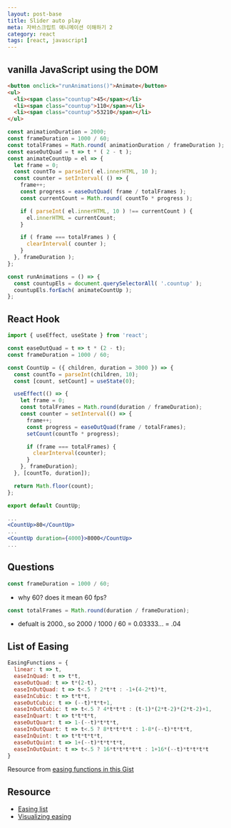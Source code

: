 ```yaml
---
layout: post-base
title: Slider auto play
meta: 자바스크립트 애니메이션 이해하기 2
category: react
tags: [react, javascript]
---
```


## vanilla JavaScript using the DOM

```html
<button onclick="runAnimations()">Animate</button>
<ul>
  <li><span class="countup">45</span></li>
  <li><span class="countup">110</span></li>
  <li><span class="countup">53210</span></li>
</ul>
```

```js
const animationDuration = 2000;
const frameDuration = 1000 / 60;
const totalFrames = Math.round( animationDuration / frameDuration );
const easeOutQuad = t => t * ( 2 - t );
const animateCountUp = el => {
  let frame = 0;
  const countTo = parseInt( el.innerHTML, 10 );
  const counter = setInterval( () => {
    frame++;
    const progress = easeOutQuad( frame / totalFrames );
    const currentCount = Math.round( countTo * progress );

    if ( parseInt( el.innerHTML, 10 ) !== currentCount ) {
      el.innerHTML = currentCount;
    }

    if ( frame === totalFrames ) {
      clearInterval( counter );
    }
  }, frameDuration );
};

const runAnimations = () => {
  const countupEls = document.querySelectorAll( '.countup' );
  countupEls.forEach( animateCountUp );
};
```

## React Hook

```jsx
import { useEffect, useState } from 'react';

const easeOutQuad = t => t * (2 - t);
const frameDuration = 1000 / 60;

const CountUp = ({ children, duration = 3000 }) => {
  const countTo = parseInt(children, 10);
  const [count, setCount] = useState(0);

  useEffect(() => {
    let frame = 0;
    const totalFrames = Math.round(duration / frameDuration);
    const counter = setInterval(() => {
      frame++;
      const progress = easeOutQuad(frame / totalFrames);
      setCount(countTo * progress);

      if (frame === totalFrames) {
        clearInterval(counter);
      }
    }, frameDuration);
  }, [countTo, duration]);

  return Math.floor(count);
};

export default CountUp;

...
<CountUp>80</CountUp>
...
<CountUp duration={4000}>8000</CountUp>
...
```

## Questions

```jsx
const frameDuration = 1000 / 60;
```

- why 60? does it mean 60 fps?

```jsx
const totalFrames = Math.round(duration / frameDuration);
```

- defualt is 2000., so 2000 / 1000 / 60 = 0.03333... = .04

## List of Easing

```js
EasingFunctions = {
  linear: t => t,
  easeInQuad: t => t*t,
  easeOutQuad: t => t*(2-t),
  easeInOutQuad: t => t<.5 ? 2*t*t : -1+(4-2*t)*t,
  easeInCubic: t => t*t*t,
  easeOutCubic: t => (--t)*t*t+1,
  easeInOutCubic: t => t<.5 ? 4*t*t*t : (t-1)*(2*t-2)*(2*t-2)+1,
  easeInQuart: t => t*t*t*t,
  easeOutQuart: t => 1-(--t)*t*t*t,
  easeInOutQuart: t => t<.5 ? 8*t*t*t*t : 1-8*(--t)*t*t*t,
  easeInQuint: t => t*t*t*t*t,
  easeOutQuint: t => 1+(--t)*t*t*t*t,
  easeInOutQuint: t => t<.5 ? 16*t*t*t*t*t : 1+16*(--t)*t*t*t*t
}
```

Resource from [easing functions in this Gist](https://gist.github.com/gre/1650294)

## Resource

- [Easing list](https://gist.github.com/gre/1650294)
- [Visualizing easing](https://easings.net/)